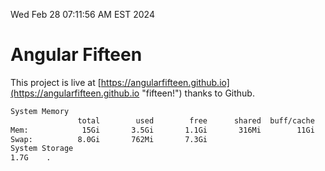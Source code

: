 Wed Feb 28 07:11:56 AM EST 2024

# Angular Fifteen


This project is live at [https://angularfifteen.github.io](https://angularfifteen.github.io "fifteen!") thanks to Github.

```bash
System Memory
               total        used        free      shared  buff/cache   available
Mem:            15Gi       3.5Gi       1.1Gi       316Mi        11Gi        11Gi
Swap:          8.0Gi       762Mi       7.3Gi
System Storage
1.7G	.

